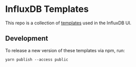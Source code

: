 # InfluxDB Templates

This repo is a collection of [templates](https://v2.docs.influxdata.com/v2.0/visualize-data/templates/) used in the InfluxDB UI.

## Development

To release a new version of these templates via npm, run:

```
yarn publish --access public
```
